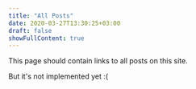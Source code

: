 ```yaml
---
title: "All Posts"
date: 2020-03-27T13:30:25+03:00
draft: false
showFullContent: true
---
```



This page should contain links to all posts on this site.

But it's not implemented yet :(



